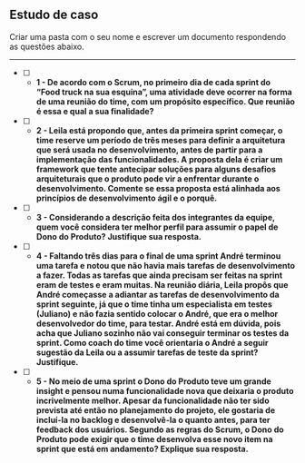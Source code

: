 ## Estudo de caso

Criar uma pasta com o seu nome e escrever um documento respondendo as questões abaixo.

----

- [ ] - __1 - De acordo com o Scrum, no primeiro dia de cada sprint do “Food truck na sua esquina”, uma atividade deve ocorrer na forma de uma reunião do time, com um propósito específico. Que reunião é essa e qual a sua finalidade?__

- [ ] - __2 - Leila está propondo que, antes da primeira sprint começar, o time reserve um período de três meses para definir a arquitetura que será usada no desenvolvimento, antes de partir para a implementação das funcionalidades. A proposta dela é criar um framework que tente antecipar soluções para alguns desafios arquiteturais que o produto pode vir a enfrentar durante o desenvolvimento. Comente se essa proposta está alinhada aos princípios de desenvolvimento ágil e o porquê.__

- [ ] - __3 - Considerando a descrição feita dos integrantes da equipe, quem você considera ter melhor perfil para assumir o papel de Dono do Produto? Justifique sua resposta.__

- [ ] - __4 - Faltando três dias para o final de uma sprint André terminou uma tarefa e notou que não havia mais tarefas de desenvolvimento a fazer. Todas as tarefas que ainda precisam ser feitas na sprint eram de testes e eram muitas. Na reunião diária, Leila propôs que André começasse a adiantar as tarefas de desenvolvimento da sprint seguinte, já que o time tinha um especialista em testes (Juliano) e não fazia sentido colocar o André, que era o melhor desenvolvedor do time, para testar. André está em dúvida, pois acha que Juliano sozinho não vai conseguir terminar os testes da sprint. Como coach do time você orientaria o André a seguir sugestão da Leila ou a assumir tarefas de teste da sprint? Justifique.__

- [ ] - __5 - No meio de uma sprint o Dono do Produto teve um grande insight e pensou numa funcionalidade nova que deixaria o produto incrivelmente melhor. Apesar da funcionalidade não ter sido prevista até então no planejamento do projeto, ele gostaria de incluí-la no backlog e desenvolvê-la o quanto antes, para ter feedback dos usuários. Segundo as regras do Scrum, o Dono do Produto pode exigir que o time desenvolva esse novo item na sprint que está em andamento? Explique sua resposta.__
